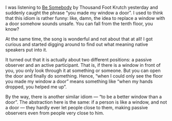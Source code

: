 I was listening to [Be Somebody](https://music.yandex.ru/album/13443698/track/24134841) by Thousand Foot Krutch yesterday and suddenly caught the phrase “you made my window a door”. I used to think that this idiom is rather funny: like, damn, the idea to replace a window with a door somehow sounds unsafe. You can fall from the tenth floor, you know?

At the same time, the song is wonderful and not about that at all! I got curious and started digging around to find out what meaning native speakers put into it.

It turned out that it is actually about two different positions: a passive observer and an active participant. That is, if there is a window in front of you, you only look through it at something or someone. But you can open the door and finally do something. Hence, “when I could only see the floor you made my window a door” means something like “when my hands dropped, you helped me up”.

By the way, there is another similar idiom — “to be a better window than a door”. The abstraction here is the same: if a person is like a window, and not a door — they hardly ever let people close to them, making passive observers even from people very close to him.